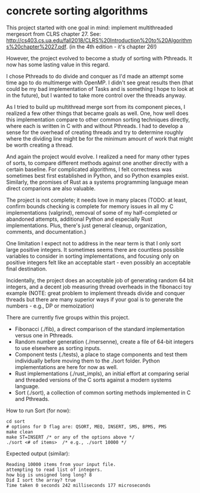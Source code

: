 # concrete sorting algorithms

This project started with one goal in mind: implement multithreaded mergesort from CLRS chapter 27. See: http://cs403.cs.ua.edu/fall2018/CLRS%20Introduction%20to%20Algorithms%20chapter%2027.pdf. (in the 4th edition - it's chapter 26!)

However, the project evolved to become a study of sorting with Pthreads. It now has some lasting value in this regard. 

I chose Pthreads to do divide and conquer as I'd made an attempt some time ago to do multimerge with OpenMP. I didn't see great results then (that could be my bad implementation of Tasks and is something I hope to look at in the future), but I wanted to take more control over the threads anyway. 

As I tried to build up multithread merge sort from its component pieces, I realized a few other things that became goals as well. One, how well does this implementation compare to other common sorting techniques directly, where each is written in C with and without Pthreads. I had to develop a sense for the overhead of creating threads and try to determine roughly where the dividing line might be for the minimum amount of work that might be worth creating a thread. 

And again the project would evolve. I realized a need for many other types of sorts, to compare different methods against one another directly with a certain baseline. For complicated algorithms, I felt correctness was sometimes best first established in Python, and so Python examples exist. Similarly, the promises of Rust as a systems programming language mean direct comparions are also valuable. 

The project is not complete; it needs love in many places (TODO: at least, confirm bounds checking is complete for memory issues in all my C implementations (valgrind), removal of some of my half-completed or abandoned attempts, additional Python and especially Rust implementations. Plus, there's just general cleanup, organization, comments, and documentation.)

One limitation I expect not to address in the near term is that I only sort large positive integers. It sometimes seems there are countless possible variables to consider in sorting implementations, and focusing only on positive integers felt like an acceptable start - even possibly an acceptable final destination. 

Incidentally, the project does an acceptable job of generating random 64 bit integers, and a decent job measuring thread overheads in the fibonacci toy example (NOTE: great problem to implement threads divide and conquer threads but there are many superior ways if your goal is to generate the numbers - e.g., DP or memoization)

There are currently five groups within this project. 
* Fibonacci (./fib), a direct comparison of the standard implementation versus one in Pthreads. 
* Random number generation (./mersenne), create a file of 64-bit integers to use elsewhere as sorting inputs. 
* Component tests (./tests), a place to stage components and test them individually before moving them to the ./sort folder. Python implementations are here for now as well. 
* Rust implementations (./rust_impls), an initial effort at comparing serial and threaded versions of the C sorts against a modern systems language.  
* Sort (./sort), a collection of common sorting methods implemented in C and Pthreads. 

How to run Sort (for now):

```
cd sort
# options for D flag are: QSORT, MEQ, INSERT, SMS, BPMS, PMS
make clean
make ST=INSERT /* or any of the options above */
./sort <# of items>  /* e.g., ./sort 10000 */
```
Expected output (similar):
```
Reading 10000 items from your input file.
attempting to read list of integers.
how big is unsigned long long? 8
Did I sort the array? true
Time taken 0 seconds 242 milliseconds 177 microseconds 


```
